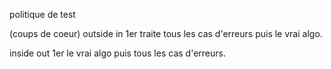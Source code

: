 politique de test

(coups de coeur) outside in
1er traite tous les cas d'erreurs puis le vrai algo.


inside out
1er le vrai algo puis tous les cas d'erreurs.
